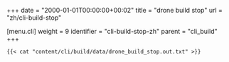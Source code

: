+++
date = "2000-01-01T00:00:00+00:02"
title = "drone build stop"
url = "zh/cli-build-stop"

[menu.cli]
  weight = 9
  identifier = "cli-build-stop-zh"
  parent = "cli_build"
+++

```text
{{< cat "content/cli/build/data/drone_build_stop.out.txt" >}}
```
